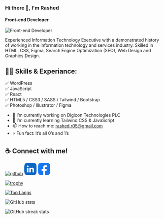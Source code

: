 ### Hi there 👋, I'm Rashed
#### Front-end Developer
![Front-end Developer](https://media.licdn.com/dms/image/v2/D5622AQG7CQE35aESYw/feedshare-shrink_800/B56ZUueougHsAg-/0/1740241541423?e=1743033600&v=beta&t=7_3oHgecp42V1auUH9qsTyc7VMl77_zOIBDy22j7G-Y)

Experienced Information Technology Executive with a demonstrated history of working in the information technology and services industry. Skilled in HTML, CSS, Figma, Search Engine Optimization (SEO), Web Design and Graphics Design.

## 👨‍💻 Skills & Experiance: 
✅ WordPress <br> 
✅ JavaScript <br>
✅ React <br>
✅ HTML5 / CSS3 / SASS / Tailwind / Bootstrap <br>
✅ Photoshop / Illustrator / Figma <br>

- 🔭 I’m currently working on Digicon Technologies PLC 
- 🌱 I’m currently learning Tailwind CSS & JavaScript 
- 📫 How to reach me: rashed.r05@gmail.com 
- ⚡ Fun fact: It’s all 0’s and 1’s 

## ☕ Connect with me!

[<img src='https://cdn.worldvectorlogo.com/logos/github-icon-2.svg' alt='github' height='40'>](https://github.com/rashedhub)  [<img src='https://raw.githubusercontent.com/shovoalways/shovoalways/main/img/linkedin.png' alt='linkedin' height='40'>](https://www.linkedin.com/in/mdrashed05/)  [<img src='https://raw.githubusercontent.com/shovoalways/shovoalways/main/img/facebook.png' alt='facebook' height='40'>](https://www.facebook.com/mdrashed.05)  

[![trophy](https://github-profile-trophy.vercel.app/?username=rashedhub)](https://github.com/ryo-ma/github-profile-trophy)

[![Top Langs](https://github-readme-stats.vercel.app/api/top-langs/?username=rashedhub)](https://github.com/anuraghazra/github-readme-stats)

![GitHub stats](https://github-readme-stats.vercel.app/api?username=rashedhub&show_icons=true)  

![GitHub streak stats](https://streak-stats.demolab.com/?user=rashedhub)  

